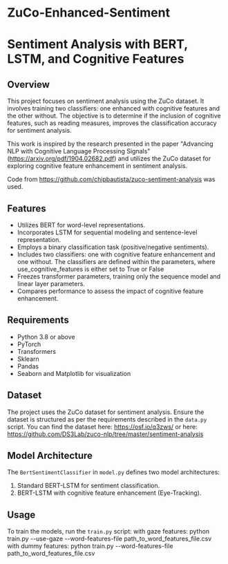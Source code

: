 # ZuCo-Enhanced-Sentiment

# Sentiment Analysis with BERT, LSTM, and Cognitive Features

## Overview
This project focuses on sentiment analysis using the ZuCo dataset. It involves training two classifiers: one enhanced with cognitive features and the other without. The objective is to determine if the inclusion of cognitive features, such as reading measures, improves the classification accuracy for sentiment analysis.

This work is inspired by the research presented in the paper "Advancing NLP with Cognitive Language Processing Signals" (https://arxiv.org/pdf/1904.02682.pdf) and utilizes the ZuCo dataset for exploring cognitive feature enhancement in sentiment analysis.

Code from https://github.com/chipbautista/zuco-sentiment-analysis was used.

## Features
- Utilizes BERT for word-level representations.
- Incorporates LSTM for sequential modeling and sentence-level representation.
- Employs a binary classification task (positive/negative sentiments).
- Includes two classifiers: one with cognitive feature enhancement and one without. The classifiers are defined within the parameters, where use_cognitive_features is either set to True or False
- Freezes transformer parameters, training only the sequence model and linear layer parameters.
- Compares performance to assess the impact of cognitive feature enhancement.

## Requirements
- Python 3.8 or above
- PyTorch
- Transformers
- Sklearn
- Pandas
- Seaborn and Matplotlib for visualization

## Dataset
The project uses the ZuCo dataset for sentiment analysis. Ensure the dataset is structured as per the requirements described in the `data.py` script. You can find the dataset here: https://osf.io/q3zws/
or here: https://github.com/DS3Lab/zuco-nlp/tree/master/sentiment-analysis

## Model Architecture
The `BertSentimentClassifier` in `model.py` defines two model architectures:
1. Standard BERT-LSTM for sentiment classification.
2. BERT-LSTM with cognitive feature enhancement (Eye-Tracking).

## Usage
To train the models, run the `train.py` script:
with gaze features:
python train.py  --use-gaze --word-features-file path_to_word_features_file.csv
with dummy features:
python train.py --word-features-file path_to_word_features_file.csv




